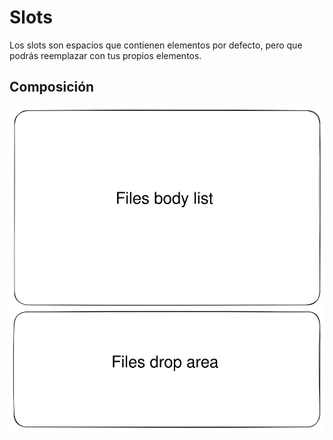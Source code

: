 # Slots

Los slots son espacios que contienen elementos por defecto, pero que podrás reemplazar con tus propios elementos.

## Composición

<img src="../../.gitbook/assets/file.excalidraw.svg" alt="" class="gitbook-drawing">







